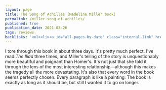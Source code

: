 ```yaml
---
layout: page
title: The Song of Achilles (Madeline Miller book)
permalink: /miller-song-of-achilles/
published: true
publication_date: 2021-03-26
tags: reviews
backlinks: '<ul><li><a id="all-pages-by-date" class="internal-link" href="/all-pages-by-date/">All pages by date</a></li><li><a id="books-published-in-2012" class="internal-link" href="/books-published-in-2012/">Books I&#39;ve read that were published in 2012</a></li><li><a id="books-read-in-2021" class="internal-link" href="/books-read-in-2021/">Books I read in 2021</a></li><li><a id="books-tagged-fiction" class="internal-link" href="/books-tagged-fiction/">Books tagged &#39;fiction&#39;</a></li><li><a id="books-tagged-greek-mythology" class="internal-link" href="/books-tagged-greek-mythology/">Books tagged &#39;greek-mythology&#39;</a></li><li><a id="miller-circe" class="internal-link" href="/miller-circe/">Circe (Madeline Miller book)</a></li><li><a id="reviews" class="internal-link" href="/reviews/">Reviews</a></li></ul>'
---
```


I tore through this book in about three days. It's pretty much perfect. I've read _The Iliad_ three times, and Miller's telling of the story is unquestionably more beautiful and poignant than Homer's. It's not just that she told it through the lens of the most interesting relationship—although this makes the tragedy all the more devastating. It's also that every word in the book seems perfectly chosen. Every paragraph is like a painting. The book is exactly as long as it should be, but still I wanted it to go on longer.